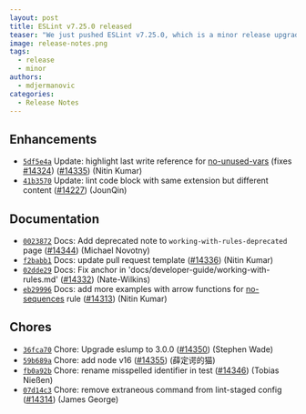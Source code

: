 ```yaml
---
layout: post
title: ESLint v7.25.0 released
teaser: "We just pushed ESLint v7.25.0, which is a minor release upgrade of ESLint. This release adds some new features and fixes several bugs found in the previous release."
image: release-notes.png
tags:
  - release
  - minor
authors:
  - mdjermanovic
categories:
  - Release Notes
---
```


## Enhancements

* [`5df5e4a`](https://github.com/eslint/eslint/commit/5df5e4a9976964fcf4dc67e241d4e22ec1370fe0) Update: highlight last write reference for [no-unused-vars](/docs/rules/no-unused-vars) (fixes [#14324](https://github.com/eslint/eslint/issues/14324)) ([#14335](https://github.com/eslint/eslint/issues/14335)) (Nitin Kumar)
* [`41b3570`](https://github.com/eslint/eslint/commit/41b3570b6c014c534bb3208ed00050fd99842101) Update: lint code block with same extension but different content ([#14227](https://github.com/eslint/eslint/issues/14227)) (JounQin)

## Documentation

* [`0023872`](https://github.com/eslint/eslint/commit/00238729329b86b4f8af89ebfe278da3095a6075) Docs: Add deprecated note to `working-with-rules-deprecated` page ([#14344](https://github.com/eslint/eslint/issues/14344)) (Michael Novotny)
* [`f2babb1`](https://github.com/eslint/eslint/commit/f2babb1069194166e0ac1afd1269bbd06ac299b6) Docs: update pull request template ([#14336](https://github.com/eslint/eslint/issues/14336)) (Nitin Kumar)
* [`02dde29`](https://github.com/eslint/eslint/commit/02dde29eeb523ca24bc4ae7797d38627c3ba9fe9) Docs: Fix anchor in 'docs/developer-guide/working-with-rules.md' ([#14332](https://github.com/eslint/eslint/issues/14332)) (Nate-Wilkins)
* [`eb29996`](https://github.com/eslint/eslint/commit/eb299966bdc3920dd2c6f9774d95103d242fc409) Docs: add more examples with arrow functions for [no-sequences](/docs/rules/no-sequences) rule ([#14313](https://github.com/eslint/eslint/issues/14313)) (Nitin Kumar)

## Chores

* [`36fca70`](https://github.com/eslint/eslint/commit/36fca70fa29ab65080076810de98e09133254b8a) Chore: Upgrade eslump to 3.0.0 ([#14350](https://github.com/eslint/eslint/issues/14350)) (Stephen Wade)
* [`59b689a`](https://github.com/eslint/eslint/commit/59b689a0b3fa658b8380431007cc1facb4617a3b) Chore: add node v16 ([#14355](https://github.com/eslint/eslint/issues/14355)) (薛定谔的猫)
* [`fb0a92b`](https://github.com/eslint/eslint/commit/fb0a92b3d2fed4a17bc39b7f02c540cd1175ec7d) Chore: rename misspelled identifier in test ([#14346](https://github.com/eslint/eslint/issues/14346)) (Tobias Nießen)
* [`07d14c3`](https://github.com/eslint/eslint/commit/07d14c304c358fbc9c3d318e1377d2b2bda9179f) Chore: remove extraneous command from lint-staged config ([#14314](https://github.com/eslint/eslint/issues/14314)) (James George)
